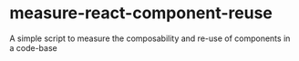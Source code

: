# measure-react-component-reuse
A simple script to measure the composability and re-use of components in a code-base

